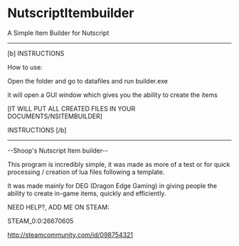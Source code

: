 # NutscriptItembuilder
A Simple Item Builder for Nutscript

-------------------------------------------------------------
[b] INSTRUCTIONS

How to use:

Open the folder and go to datafiles and run builder.exe

it will open a GUI window which gives you the ability to create the items

[IT WILL PUT ALL CREATED FILES IN YOUR DOCUMENTS/NSITEMBUILDER]

INSTRUCTIONS [/b]

-------------------------------------------------------------
--Shoop's Nutscript Item builder--

This program is incredibly simple, it was made as more of a test or for quick processing / creation of lua files
following a template.

It was made mainly for DEG (Dragon Edge Gaming) in giving people the ability to create in-game items, quickly
and efficiently.



NEED HELP?, ADD ME ON STEAM:    

STEAM_0:0:26670605

http://steamcommunity.com/id/098754321
